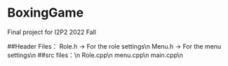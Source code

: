 # BoxingGame
Final project for I2P2 2022 Fall

##Header Files：
Role.h -> For the role settings\n
Menu.h -> For the menu settings\n
##src files：\n
Role.cpp\n
menu.cpp\n
main.cpp\n


